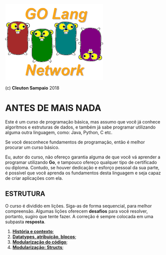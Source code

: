 ![](../golangnetwork-logo.png)

(c) **Cleuton Sampaio** 2018

# ANTES DE MAIS NADA

Este é um curso de programação básica, mas assumo que você já conhece algoritmos e estruturas de dados, e também já sabe programar utilizando alguma outra linguagem, como: Java, Python, C etc. 

Se você desconhece fundamentos de programação, então é melhor procurar um curso básico. 

Eu, autor do curso, não ofereço garantia alguma de que você vá aprender a programar utilizando **Go**, e tampouco ofereço qualquer tipo de certificado ou diploma. Contudo, se houver dedicação e esforço pessoal da sua parte, é possível que você aprenda os fundamentos desta linguagem e seja capaz de criar aplicações com ela. 

## ESTRUTURA

O curso é dividido em lições. Siga-as de forma sequencial, para melhor compreensão. Algumas lições oferecem **desafios** para você resolver, portanto, sugiro que tente fazer. A correção é sempre colocada em uma subpasta **resposta**. 

1. [**História e contexto**](./L01);
2. [**Datatypes, atribuição, blocos**](./L02);
3. [**Modularização do código**](./L03);
4. [**Modularização: Structs**](./L04);